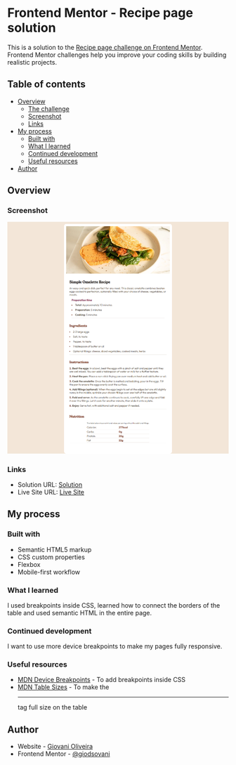 # Frontend Mentor - Recipe page solution

This is a solution to the [Recipe page challenge on Frontend Mentor](https://www.frontendmentor.io/challenges/recipe-page-KiTsR8QQKm). Frontend Mentor challenges help you improve your coding skills by building realistic projects. 

## Table of contents

- [Overview](#overview)
  - [The challenge](#the-challenge)
  - [Screenshot](#screenshot)
  - [Links](#links)
- [My process](#my-process)
  - [Built with](#built-with)
  - [What I learned](#what-i-learned)
  - [Continued development](#continued-development)
  - [Useful resources](#useful-resources)
- [Author](#author)


## Overview

### Screenshot

![](./screenshot.png)

### Links

- Solution URL: [Solution](https://your-solution-url.com)
- Live Site URL: [Live Site](https://your-live-site-url.com)

## My process

### Built with

- Semantic HTML5 markup
- CSS custom properties
- Flexbox
- Mobile-first workflow

### What I learned

I used breakpoints inside CSS, learned how to connect the borders of the table and used semantic HTML in the entire page. 

### Continued development

I want to use more device breakpoints to make my pages fully responsive.

### Useful resources

- [MDN Device Breakpoints](https://www.w3schools.com/howto/howto_css_media_query_breakpoints.asp) - To add breakpoints inside CSS
- [MDN Table Sizes](https://www.w3schools.com/html/html_table_sizes.asp) - To make the <hr> tag full size on the table


## Author

- Website - [Giovani Oliveira](https://giodosvani.dev.br)
- Frontend Mentor - [@giodsovani](https://www.frontendmentor.io/profile/giodosvani)
